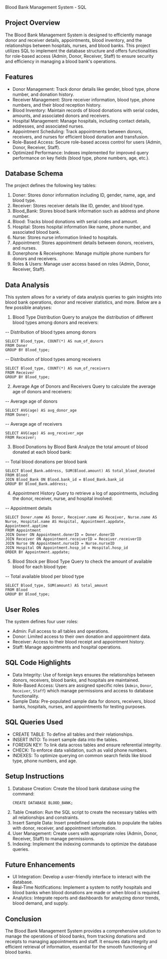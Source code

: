 Blood Bank Management System - SQL

## Project Overview
The Blood Bank Management System is designed to efficiently manage donor and receiver details, appointments, blood inventory, and the relationships between hospitals, nurses, and blood banks. This project utilizes SQL to implement the database structure and offers functionalities for role-based access (Admin, Donor, Receiver, Staff) to ensure security and efficiency in managing a blood bank's operations.

## Features
- Donor Management: Track donor details like gender, blood type, phone number, and donation history.
- Receiver Management: Store receiver information, blood type, phone numbers, and their blood reception history.
- Blood Inventory: Maintain records of blood donations with serial codes, amounts, and associated donors and receivers.
- Hospital Management: Manage hospitals, including contact details, addresses, and associated nurses.
- Appointment Scheduling: Track appointments between donors, receivers, and nurses for efficient blood donation and transfusion.
- Role-Based Access: Secure role-based access control for users (Admin, Donor, Receiver, Staff).
- Optimized Performance: Indexes implemented for improved query performance on key fields (blood type, phone numbers, age, etc.).

## Database Schema
The project defines the following key tables:
1. Doner: Stores donor information including ID, gender, name, age, and blood type.
2. Receiver: Stores receiver details like ID, gender, and blood type.
3. Blood_Bank: Stores blood bank information such as address and phone number.
4. Blood: Tracks blood donations with serial codes and amount.
5. Hospital: Stores hospital information like name, phone number, and associated blood bank.
6. Nurse: Stores nurse information linked to hospitals.
7. Appointment: Stores appointment details between donors, receivers, and nurses.
8. Donerphone & Receivephone: Manage multiple phone numbers for donors and receivers.
9. Roles & Users: Manage user access based on roles (Admin, Donor, Receiver, Staff).

## Data Analysis

This system allows for a variety of data analysis queries to gain insights into blood bank operations, donor and receiver statistics, and more. Below are a few possible analyses:

1. Blood Type Distribution
Query to analyze the distribution of different blood types among donors and receivers:

-- Distribution of blood types among donors
 ```
SELECT Blood_type, COUNT(*) AS num_of_donors
FROM Doner
GROUP BY Blood_type;
 ```

-- Distribution of blood types among receivers
 ```
SELECT Blood_type, COUNT(*) AS num_of_receivers
FROM Receiver
GROUP BY Blood_type;
 ```

2. Average Age of Donors and Receivers
Query to calculate the average age of donors and receivers:

-- Average age of donors
 ```
SELECT AVG(age) AS avg_donor_age
FROM Doner;
 ```

-- Average age of receivers
 ```
SELECT AVG(age) AS avg_receiver_age
FROM Receiver;
 ```

3. Blood Donations by Blood Bank
Analyze the total amount of blood donated at each blood bank:

-- Total blood donations per blood bank
 ```
SELECT Blood_Bank.address, SUM(Blood.amount) AS total_blood_donated
FROM Blood
JOIN Blood_Bank ON Blood.bank_id = Blood_Bank.bank_id
GROUP BY Blood_Bank.address;
 ```

4. Appointment History
Query to retrieve a log of appointments, including the donor, receiver, nurse, and hospital involved:

-- Appointment details
 ```
SELECT Doner.name AS Donor, Receiver.name AS Receiver, Nurse.name AS Nurse, Hospital.name AS Hospital, Appointment.appdate, Appointment.apptime
FROM Appointment
JOIN Doner ON Appointment.donerID = Doner.donerID
JOIN Receiver ON Appointment.receiverID = Receiver.receiverID
JOIN Nurse ON Appointment.nurseID = Nurse.nurseID
JOIN Hospital ON Appointment.hosp_id = Hospital.hosp_id
ORDER BY Appointment.appdate;
 ```

5. Blood Stock per Blood Type
Query to check the amount of available blood for each blood type:

-- Total available blood per blood type
 ```
SELECT Blood_type, SUM(amount) AS total_amount
FROM Blood
GROUP BY Blood_type;
```

## User Roles

The system defines four user roles:
- Admin: Full access to all tables and operations.
- Donor: Limited access to their own donation and appointment data.
- Receiver: Access to their blood receipt and appointment history.
- Staff: Manage appointments and hospital operations.

## SQL Code Highlights
- Data Integrity: Use of foreign keys ensures the relationships between donors, receivers, blood banks, and hospitals are maintained.
- Role-Based Access: Users are assigned specific roles (`Admin`, `Donor`, `Receiver`, `Staff`) which manage permissions and access to database functionality.
- Sample Data: Pre-populated sample data for donors, receivers, blood banks, hospitals, nurses, and appointments for testing purposes.

## SQL Queries Used
- CREATE TABLE: To define all tables and their relationships.
- INSERT INTO: To insert sample data into the tables.
- FOREIGN KEY: To link data across tables and ensure referential integrity.
- CHECK: To enforce data validation, such as valid phone numbers.
- INDEXES: To optimize querying on common search fields like blood type, phone numbers, and age.

## Setup Instructions
1. Database Creation: Create the blood bank database using the command:
   ```
   CREATE DATABASE BLOOD_BANK;
   ```
2. Table Creation: Run the SQL script to create the necessary tables with all relationships and constraints.
3. Insert Sample Data: Insert predefined sample data to populate the tables with donor, receiver, and appointment information.
4. User Management: Create users with appropriate roles (Admin, Donor, Receiver, Staff) to manage permissions.
5. Indexing: Implement the indexing commands to optimize the database queries.

## Future Enhancements
- UI Integration: Develop a user-friendly interface to interact with the database.
- Real-Time Notifications: Implement a system to notify hospitals and blood banks when blood donations are made or when blood is required.
- Analytics: Integrate reports and dashboards for analyzing donor trends, blood demand, and supply.

## Conclusion
The Blood Bank Management System provides a comprehensive solution to manage the operations of blood banks, from tracking donations and receipts to managing appointments and staff. It ensures data integrity and efficient retrieval of information, essential for the smooth functioning of blood banks.


